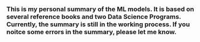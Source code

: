 ### This is my personal summary of the ML models. It is based on several reference books and two Data Science Programs. Currently, the summary is still in the working process. If you noitce some errors in the summary, please let me know. 
